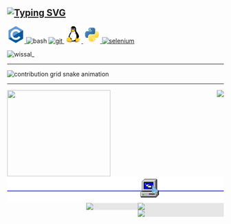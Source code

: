 

 </br><a href="https://git.io/typing-svg">
 ## <img src="https://readme-typing-svg.demolab.com?font=Fira+Code&size=35&pause=1000&color=18A558&width=435&lines=HELLO+WORLD!" alt="Typing SVG">
</a>

<!-- zzzzzzzzzzzzzzzzzzzzzzzzzzzzzzzzzzzzzzzzzzzzzzzzzzzzzzzzzzzzzzzzzzzzzzzzzzzzzzzzzzzzzzzzzzzzzzzzzzzzzz -->

<p align="left">
  <a href="https://www.cprogramming.com/" target="_blank" rel="noreferrer">
    <img src="https://raw.githubusercontent.com/devicons/devicon/master/icons/c/c-original.svg" alt="c" width="40" height="40"/>
  </a>
  <img src="https://cdn.jsdelivr.net/gh/devicons/devicon/icons/bash/bash-original.svg" alt="bash" width="45" height="45"/>
  <a href="https://git-scm.com/" target="_blank" rel="noreferrer">
    <img src="https://www.vectorlogo.zone/logos/git-scm/git-scm-icon.svg" alt="git" width="40" height="40"/>
  </a>
  <a href="https://www.linux.org/" target="_blank" rel="noreferrer">
    <img src="https://raw.githubusercontent.com/devicons/devicon/master/icons/linux/linux-original.svg" alt="linux" width="40" height="40"/>
  </a>
  <a href="https://www.python.org" target="_blank" rel="noreferrer">
    <img src="https://raw.githubusercontent.com/devicons/devicon/master/icons/python/python-original.svg" alt="python" width="40" height="40"/>
  </a>
  <a href="https://www.selenium.dev" target="_blank" rel="noreferrer">
    <img src="https://raw.githubusercontent.com/detain/svg-logos/780f25886640cef088af994181646db2f6b1a3f8/svg/selenium-logo.svg" alt="selenium" width="40" height="40"/>
  </a>
</p>

<!-- zzzzzzzzzzzzzzzzzzzzzzzzzzzzzzzzzzzzzzzzzzzzzzzzzzzzzzzzzzzzzzzzzzzzzzzzzzzzzzzzzzzzzzzzzzzzzzzzzzzzzz -->

![wissal_](https://user-images.githubusercontent.com/89531771/158039025-355cc57f-bb57-427f-885e-1deebe4e9e13.png)

<!-- zzzzzzzzzzzzzzzzzzzzzzzzzzzzzzzzzzzzzzzzzzzzzzzzzzzzzzzzzzzzzzzzzzzzzzzzzzzzzzzzzzzzzzzzzzzzzzzzzzzzzz -->

---

<picture>
  <source media="(prefers-color-scheme: dark)" srcset="https://raw.githubusercontent.com/amir-ee/amir-ee/output/github-contribution-grid-snake-dark.svg">
  <source media="(prefers-color-scheme: light)" srcset="https://raw.githubusercontent.com/amir-ee/amir-ee/output/github-contribution-grid-snake.svg">
  <img alt="contribution grid snake animation" src="https://raw.githubusercontent.com/amir-ee/amir-ee/output/github-contribution-grid-snake.svg">
</picture>

<!--![daronZi](https://media.tenor.com/BAswr58ifdcAAAAi/wraithion-warcraft.gif) -->

---
<!-- zzzzzzzzzzzzzzzzzzzzzzzzzzzzzzzzzzzzzzzzzzzzzzzzzzzzzzzzzzzzzzzzzzzzzzzzzzzzzzzzzzzzzzzzzzzzzzzzzzzzzz -->


<p1>
  <img height="200" width="240" align="left" src="https://media.tenor.com/BAswr58ifdcAAAAi/wraithion-warcraft.gif" >  
</p1>

<!-- zzzzzzzzzzzzzzzzzzzzzzzzzzzzzzzzzzzzzzzzzzzzzzzzzzzzzzzzzzzzzzzzzzzzzzzzzzzzzzzzzzzzzzzzzzzzzzzzzzzzzz -->

<p1>
  <img align="right"  src="https://readme-typing-svg.demolab.com?font=Pixelify+Sans&size=32&duration=3550&pause=1000&color=9DE9F7&random=false&width=435&lines=mirr@zi:~$+nc+-lnvp+1337" >  
</p1>

<!-- zzzzzzzzzzzzzzzzzzzzzzzzzzzzzzzzzzzzzzzzzzzzzzzzzzzzzzzzzzzzzzzzzzzzzzzzzzzzzzzzzzzzzzzzzzzzzzzzzzzzzz -->


<img src="images/br.webp">

<!-- zzzzzzzzzzzzzzzzzzzzzzzzzzzzzzzzzzzzzzzzzzzzzzzzzzzzzzzzzzzzzzzzzzzzzzzzzzzzzzzzzzzzzzzzzzzzzzzzzzzzzz -->

<img align="right" style="display: block; -webkit-user-select: none; margin: auto; background-color: hsl(0, 0%, 90%); width: 200px; height: auto;" src="https://www.codedex.io/images/python/battle.gif">

<!-- zzzzzzzzzzzzzzzzzzzzzzzzzzzzzzzzzzzzzzzzzzzzzzzzzzzzzzzzzzzzzzzzzzzzzzzzzzzzzzzzzzzzzzzzzzzzzzzzzzzzzz -->

<img align="right" style="display: block; -webkit-user-select: none; margin: auto; background-color: hsl(0, 0%, 90%); width: 120px; height: auto;" src="https://www.codedex.io/images/letter.gif">

<!-- zzzzzzzzzzzzzzzzzzzzzzzzzzzzzzzzzzzzzzzzzzzzzzzzzzzzzzzzzzzzzzzzzzzzzzzzzzzzzzzzzzzzzzzzzzzzzzzzzzzzzz -->

<a href="https://discord.com/users/713756363674877983" target="_blank">
  <img align="right" style="display: block; -webkit-user-select: none; margin: auto; background-color: hsl(0, 0%, 90%); width: 200px; height: auto;" src="https://www.codedex.io/images/pop-ups/discord-unlock.gif">
</a>


